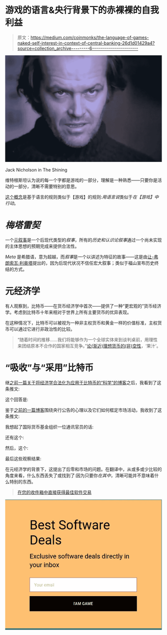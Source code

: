 # 游戏的语言&央行背景下的赤裸裸的自我利益

> 原文：<https://medium.com/coinmonks/the-language-of-games-naked-self-interest-in-context-of-central-banking-26d1d01429a4?source=collection_archive---------6----------------------->

![](img/3e979a911d35047a5c28121270800404.png)

Jack Nicholson in The Shining

维特根斯坦认为说的每一个字都是游戏的一部分，理解是一种熟悉——只要你是活动的一部分，清晰不需要特别的意思。

[这个概念](https://en.wikipedia.org/wiki/Language_game_(philosophy))是基于语言的规则类似于【游戏】的规则:*用语言说*类似于*在【游戏】中行动*。

# *梅塔雷契*

一个[元叙事](https://en.wikipedia.org/wiki/Metanarrative)是一个后现代类型的*叙事*，所有的*历史和认识论叙事*通过一个尚未实现的主体思想的预期完成来提供合法性。

*Meta* 是希腊语，意为超越，而*叙事*是一个以讲述为特征的故事——这是由[让-弗朗索瓦·利奥塔](https://en.wikipedia.org/wiki/Jean-François_Lyotard)提出的，因为后现代状况不信任宏大叙事；类似于福山宣布历史终结的方式。

# 元经济学

有人观察到，比特币——在货币经济学中首次——提供了一种“更宏观的”货币经济学。考虑到比特币十年来相对于世界上所有主要货币的优异表现。

在这种情况下，比特币可以被视为一种非主权货币和黄金一样的价值标准，主权货币可以通过它进行非政治性的比较。

> “随着时间的推移……我们将能够作为一个全球实体来到谈判桌前，用理性来团结原本不合作的国家相互竞争。”[论(渐近)理想货币的(非)空性](/@rextar4444/on-the-non-emptiness-of-asymptotically-ideal-money-8fa038b71434)，‘果汁’。

# “吸收”与“采用”比特币

继[之前一篇关于将经济学合法化为应用于比特币的“科学”的博客](/coinmonks/economics-bitcoin-nash-and-szabo-f6c96ecfa0b3)之后，我看到了这条推文:

这个回答是:

鉴于[之前的一篇博客](/coinmonks/the-psychology-of-targeting-b567d0063f86)围绕央行公告的心理以及它们如何框定市场活动，我收到了这条推文:

我想起了国际货币基金组织一位通讯官员的话:

还有这个:

然后，这个:

最后这些观察结果:

在元经济学的背景下，这提出了后零和市场的问题。在翻译中，从或多或少比较的角度来看，什么东西丢失了或找到了:因为只要你*在其中*，清晰可能并不意味着什么特别的东西。

> [在您的收件箱中直接获得最佳软件交易](https://coincodecap.com/?utm_source=coinmonks)

[![](img/7c0b3dfdcbfea594cc0ae7d4f9bf6fcb.png)](https://coincodecap.com/?utm_source=coinmonks)